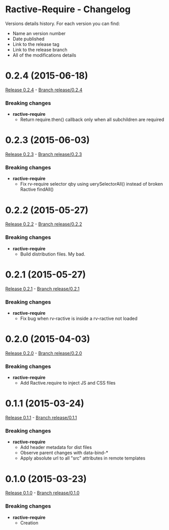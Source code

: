 # Ractive-Require - Changelog

Versions details history. For each version you can find:
* Name an version number
* Date published
* Link to the release tag
* Link to the release branch
* All of the modifications details

<a name="0.2.4"></a>
# 0.2.4 (2015-06-18)

[Release 0.2.4](https://github.com/XavierBoubert/ractive-require/releases/tag/0.2.4) - [Branch release/0.2.4](https://github.com/XavierBoubert/ractive-require/tree/0.2.4)

### Breaking changes

- **ractive-require**
  - Return require.then() callback only when all subchildren are required

<a name="0.2.3"></a>
# 0.2.3 (2015-06-03)

[Release 0.2.3](https://github.com/XavierBoubert/ractive-require/releases/tag/0.2.3) - [Branch release/0.2.3](https://github.com/XavierBoubert/ractive-require/tree/0.2.3)

### Breaking changes

- **ractive-require**
  - Fix rv-require selector qby using uerySelectorAll() instead of broken Ractive findAll()

<a name="0.2.2"></a>
# 0.2.2 (2015-05-27)

[Release 0.2.2](https://github.com/XavierBoubert/ractive-require/releases/tag/0.2.2) - [Branch release/0.2.2](https://github.com/XavierBoubert/ractive-require/tree/0.2.2)

### Breaking changes

- **ractive-require**
  - Build distribution files. My bad.

<a name="0.2.1"></a>
# 0.2.1 (2015-05-27)

[Release 0.2.1](https://github.com/XavierBoubert/ractive-require/releases/tag/0.2.1) - [Branch release/0.2.1](https://github.com/XavierBoubert/ractive-require/tree/0.2.1)

### Breaking changes

- **ractive-require**
  - Fix bug when rv-ractive is inside a rv-ractive not loaded

<a name="0.2.0"></a>
# 0.2.0 (2015-04-03)

[Release 0.2.0](https://github.com/XavierBoubert/ractive-require/releases/tag/0.2.0) - [Branch release/0.2.0](https://github.com/XavierBoubert/ractive-require/tree/0.2.0)

### Breaking changes

- **ractive-require**
  - Add Ractive.require to inject JS and CSS files

<a name="0.1.1"></a>
# 0.1.1 (2015-03-24)

[Release 0.1.1](https://github.com/XavierBoubert/ractive-require/releases/tag/0.1.1) - [Branch release/0.1.1](https://github.com/XavierBoubert/ractive-require/tree/0.1.1)

### Breaking changes

- **ractive-require**
  - Add header metadata for dist files
  - Observe parent changes with data-bind-*
  - Apply absolute url to all "src" attributes in remote templates

<a name="0.1.0"></a>
# 0.1.0 (2015-03-23)

[Release 0.1.0](https://github.com/XavierBoubert/ractive-require/releases/tag/0.1.0) - [Branch release/0.1.0](https://github.com/XavierBoubert/ractive-require/tree/0.1.0)

### Breaking changes

- **ractive-require**
  - Creation

